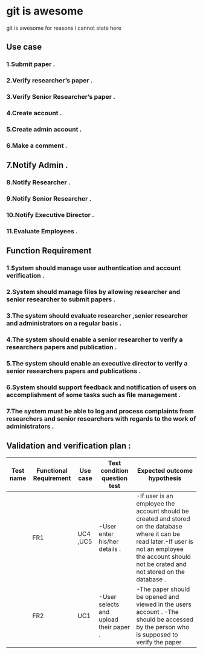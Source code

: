 # git is awesome
git is awesome for reasons i cannot state here 


## Use case
### 1.Submit paper .
### 2.Verify researcher’s paper .
### 3.Verify Senior Researcher’s paper .
### 4.Create account .
### 5.Create admin account .
### 6.Make a comment .
## 7.Notify Admin .
### 8.Notify Researcher .
### 9.Notify Senior Researcher .
### 10.Notify Executive Director .
### 11.Evaluate Employees .

## Function Requirement
### 1.System should manage user authentication and account verification .
### 2.System should manage files by allowing researcher and senior researcher to submit papers .
### 3.The system should evaluate researcher ,senior researcher and administrators on a regular basis .
### 4.The system should enable a senior researcher to verify a researchers papers and publication .
### 5.The system should enable an executive director to verify a senior researchers papers and publications .
### 6.System should support feedback and notification of users on accomplishment of some tasks such as file management .
### 7.The system must be able to log and process complaints from researchers and senior researchers with regards to the work of administrators .

## Validation and verification plan :

| Test name   | Functional Requirement | Use case | Test condition question test | Expected outcome hypothesis |
|-------------|------------------------|----------|------------------------------|-----------------------------|
|             | FR1                    | UC4 ,UC5 | -User enter his/her details .  | -If user is an employee the account should be created and stored on the database where it can be read later.-If user is not an employee the account should not be crated and not stored on the database .|
|             | FR2                    | UC1      | -User selects and upload their paper . | -The paper should be opened and viewed in the users account . -The should be accessed by the person who is supposed to verify the paper . |                             